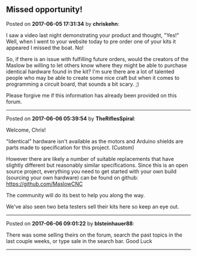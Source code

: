 ## Missed opportunity!
Posted on **2017-06-05 17:31:34** by **chriskehn**:

I saw a video last night demonstrating your product and thought, "Yes!" Well, when I went to your website today to pre order one of your kits it appeared I missed the boat. No!

So, if there is an issue with fulfilling future orders, would the creators of the Maslow be willing to let others know where they might be able to purchase identical hardware found in the kit? I'm sure there are a lot of talented people who may be able to create some nice craft but when it comes to programming a circuit board, that sounds a bit scary. ;)

Please forgive me if this information has already been provided on this forum.

---

Posted on **2017-06-06 05:39:54** by **TheRiflesSpiral**:

Welcome, Chris!

"Identical" hardware isn't available as the motors and Arduino shields are parts made to specification for this project. (Custom)

However there are likely a number of suitable replacements that have slightly different but reasonably similar specifications. Since this is an open source project, everything you need to get started with your own build (sourcing your own hardware) can be found on github: https://github.com/MaslowCNC

The community will do its best to help you along the way.

We've also seen two beta testers sell their kits here so keep an eye out.

---

Posted on **2017-06-06 09:01:22** by **blsteinhauer88**:

There was some selling theirs on the forum, search the past topics in the last couple weeks, or type sale in the search bar.  Good Luck

---

